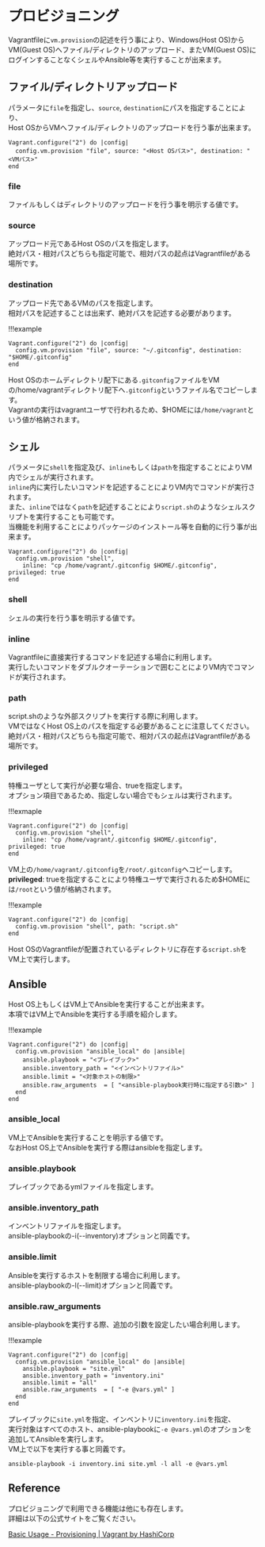 # プロビジョニング

Vagrantfileに`vm.provision`の記述を行う事により、Windows(Host OS)からVM(Guest OS)へファイル/ディレクトリのアップロード、またVM(Guest OS)にログインすることなくシェルやAnsible等を実行することが出来ます。

## ファイル/ディレクトリアップロード

パラメータに`file`を指定し、`source`, `destination`にパスを指定することにより、  
Host OSからVMへファイル/ディレクトリのアップロードを行う事が出来ます。

```Vagrantfile
Vagrant.configure("2") do |config|
  config.vm.provision "file", source: "<Host OSパス>", destination: "<VMパス>"
end
```

### file

ファイルもしくはディレクトリのアップロードを行う事を明示する値です。

### source

アップロード元であるHost OSのパスを指定します。  
絶対パス・相対パスどちらも指定可能で、相対パスの起点はVagrantfileがある場所です。

### destination

アップロード先であるVMのパスを指定します。  
相対パスを記述することは出来ず、絶対パスを記述する必要があります。

!!!example

```Vagrantfile
Vagrant.configure("2") do |config|
  config.vm.provision "file", source: "~/.gitconfig", destination: "$HOME/.gitconfig"
end
```

Host OSのホームディレクトリ配下にある`.gitconfig`ファイルをVMの/home/vagrantディレクトリ配下へ`.gitconfig`というファイル名でコピーします。  
Vagrantの実行はvagrantユーザで行われるため、$HOMEには`/home/vagrant`という値が格納されます。

## シェル

パラメータに`shell`を指定及び、`inline`もしくは`path`を指定することによりVM内でシェルが実行されます。  
`inline`内に実行したいコマンドを記述することによりVM内でコマンドが実行されます。  
また、`inline`ではなく`path`を記述することにより`script.sh`のようなシェルスクリプトを実行することも可能です。   
当機能を利用することによりパッケージのインストール等を自動的に行う事が出来ます。

```Vagrantfile
Vagrant.configure("2") do |config|
  config.vm.provision "shell",
    inline: "cp /home/vagrant/.gitconfig $HOME/.gitconfig", privileged: true
end
```

### shell

シェルの実行を行う事を明示する値です。

### inline

Vagrantfileに直接実行するコマンドを記述する場合に利用します。  
実行したいコマンドをダブルクオーテーションで囲むことによりVM内でコマンドが実行されます。  
### path
script.shのような外部スクリプトを実行する際に利用します。  
VMではなくHost OS上のパスを指定する必要があることに注意してください。  
絶対パス・相対パスどちらも指定可能で、相対パスの起点はVagrantfileがある場所です。  
### privileged
特権ユーザとして実行が必要な場合、trueを指定します。  
オプション項目であるため、指定しない場合でもシェルは実行されます。

!!!exmaple

```Vagrantfile
Vagrant.configure("2") do |config|
  config.vm.provision "shell",
    inline: "cp /home/vagrant/.gitconfig $HOME/.gitconfig", privileged: true
end
```

VM上の`/home/vagrant/.gitconfig`を`/root/.gitconfig`へコピーします。  
**privileged**: trueを指定することにより特権ユーザで実行されるため$HOMEには`/root`という値が格納されます。

!!!example

```Vagrantfile
Vagrant.configure("2") do |config|
  config.vm.provision "shell", path: "script.sh"
end
```

Host OSのVagrantfileが配置されているディレクトリに存在する`script.sh`をVM上で実行します。

## Ansible

Host OS上もしくはVM上でAnsibleを実行することが出来ます。  
本項ではVM上でAnsibleを実行する手順を紹介します。

!!!example

```Vagrantfile
Vagrant.configure("2") do |config|
  config.vm.provision "ansible_local" do |ansible|
    ansible.playbook = "<プレイブック>"
    ansible.inventory_path = "<インベントリファイル>"
    ansible.limit = "<対象ホストの制限>"
    ansible.raw_arguments  = [ "<ansible-playbook実行時に指定する引数>" ]
  end
end
```

### ansible_local

VM上でAnsibleを実行することを明示する値です。  
なおHost OS上でAnsibleを実行する際はansibleを指定します。

### ansible.playbook

プレイブックであるymlファイルを指定します。

### ansible.inventory_path

インベントリファイルを指定します。  
ansible-playbookの-i(--inventory)オプションと同義です。

### ansible.limit

Ansibleを実行するホストを制限する場合に利用します。  
ansible-playbookの-l(--limit)オプションと同義です。

### ansible.raw_arguments

ansible-playbookを実行する際、追加の引数を設定したい場合利用します。

!!!example

```Vagrantfile
Vagrant.configure("2") do |config|
  config.vm.provision "ansible_local" do |ansible|
    ansible.playbook = "site.yml"
    ansible.inventory_path = "inventory.ini"
    ansible.limit = "all"
    ansible.raw_arguments  = [ "-e @vars.yml" ]
  end
end
```

プレイブックに`site.yml`を指定、インベントリに`inventory.ini`を指定、  
実行対象はすべてのホスト、ansible-playbookに`-e @vars.yml`のオプションを追加してAnsibleを実行します。  
VM上で以下を実行する事と同義です。

`ansible-playbook -i inventory.ini site.yml -l all -e @vars.yml`

## Reference

プロビジョニングで利用できる機能は他にも存在します。  
詳細は以下の公式サイトをご覧ください。

[Basic Usage - Provisioning | Vagrant by HashiCorp](https://www.vagrantup.com/docs/provisioning/basic_usage)
